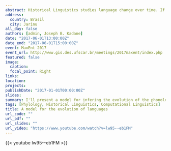 ```yaml
---
abstract: Historical Linguistics studies language change over time. If a group of languages derives from changes to a common ancestor language (proto-language) then they are said to be related. Whenever there exists a lack of written records for an ancestor language, a relevant question in Historical Linguistics is to determine whether two languages are related. The gold standard for finding these relationships is the Comparative Method. Despite the success of the Comparative Method in finding language relationships, it suffers from at least two limitations. First, the Comparative Method involves the manual comparison of various features from a group of languages. Second, the Comparative Method doesn't provide a numerical measure of evidence for how much the database under consideration corroborates an hypothesis. Given the above limitations, the field of Computational Historical Linguistics is presented as a complement to the Comparative Method. This field has experienced a recent expansion with the adaptation of methods from biological phylogenetics. Nevertheless, there is debate whether the evolutionary models used in phylogenetics also incorporate valid linguistical assumptions. In this tutorial, I'll present a model for infering the evolution of the phonology of languages. A relevant innovation of this model is that it captures the regularity of sound changes. In order to compute the probability of linguistic hypotheses regarding language relationships new algorithms were developed. The main problem that this algorithm overcomes is that it efficiently explores the possible regular sound changes, mutations in languages that simultaneously affect several words The algorithm is based on a new variant of Nested Sequential Monte Carlo that is used to explore the large space of language relationships and regular sound changes.
address:
  country: Brasil
  city: Jarinu
all_day: false
authors: [admin, Joseph B. Kadane]
date: "2017-06-01T13:00:00Z"
date_end: "2017-06-01T15:00:00Z"
event: MaxEnt 2017
event_url: http://www.gis.des.ufscar.br/meetings/2017maxent/index.php
featured: false
image:
  caption:
  focal_point: Right
links:
location: 
projects:
publishDate: "2017-01-01T00:00:00Z"
slides: 
summary: I'll present a model for infering the evolution of the phonology of languages. A relevant innovation of this model is that it captures the regularity of sound changes.
tags: [Phylology, Historical Linguistics, Computational Linguistics]
title: A model for the evolution of languages
url_code: ""
url_pdf: ""
url_slides: ""
url_video: "https://www.youtube.com/watch?v=lw95--eb1FM"
---
```


{{< youtube lw95--eb1FM >}}